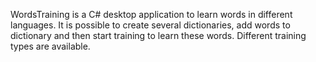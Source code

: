 WordsTraining is a C# desktop application to learn words in different languages.
It is possible to create several dictionaries, add words to dictionary and then start training to learn these words.
Different training types are available.
